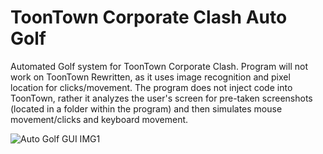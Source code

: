 # ToonTown Corporate Clash Auto Golf
Automated Golf system for ToonTown Corporate Clash. Program will not work on ToonTown Rewritten, as it uses image recognition and pixel location for clicks/movement. The program does not inject code into ToonTown, rather it analyzes the user's screen for pre-taken screenshots (located in a folder within the program) and then simulates mouse movement/clicks and keyboard movement.

![Auto Golf GUI IMG1](https://user-images.githubusercontent.com/111534019/185483895-acabbc55-d6de-485e-b868-4c60921c76fb.png)
